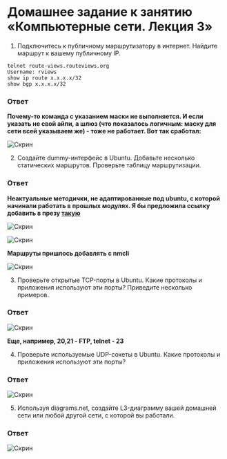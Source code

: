 # Домашнее задание к занятию «Компьютерные сети. Лекция 3»

1. Подключитесь к публичному маршрутизатору в интернет. Найдите маршрут к вашему публичному IP.

 ```
telnet route-views.routeviews.org
Username: rviews
show ip route x.x.x.x/32
show bgp x.x.x.x/32
```

### Ответ

**Почему-то команда с указанием маски не выполняется. И если указать не свой айпи, а шлюз (что показалось логичным: маску для сети всей указываем же) - тоже не работает. Вот так сработал:**

![Скрин](https://github.com/Jlljully/terminal-OS-net-security/blob/main/files/lesson_8/Screenshot_3.png "1")

2. Создайте dummy-интерфейс в Ubuntu. Добавьте несколько статических маршрутов. Проверьте таблицу маршрутизации.

### Ответ

**Неактуальные методички, не адаптированные под ubuntu, с которой начинали работать в прошлых модулях. Я бы предложила ссылку добавить в презу [такую](https://super-unix.com/ubuntu/ubuntu-ubuntu-18-04-how-to-create-a-persistent-dumthe-network-interface/)**

![Скрин](https://github.com/Jlljully/terminal-OS-net-security/blob/main/files/lesson_8/Screenshot_4.png "Dummy")

![Скрин](https://github.com/Jlljully/terminal-OS-net-security/blob/main/files/lesson_8/Screenshot_5.png "Dummy")

**Маршруты пришлось добавлять с nmcli**

![Скрин](https://github.com/Jlljully/terminal-OS-net-security/blob/main/files/lesson_8/Screenshot_6.png "Route")

3. Проверьте открытые TCP-порты в Ubuntu. Какие протоколы и приложения используют эти порты? Приведите несколько примеров.

### Ответ

![Скрин](https://github.com/Jlljully/terminal-OS-net-security/blob/main/files/lesson_8/Screenshot_7.png "tcp")

**Еще, например, 20,21 - FTP, telnet - 23**

4. Проверьте используемые UDP-сокеты в Ubuntu. Какие протоколы и приложения используют эти порты?

### Ответ

![Скрин](https://github.com/Jlljully/terminal-OS-net-security/blob/main/files/lesson_8/Screenshot_9.png "udp")

5. Используя diagrams.net, создайте L3-диаграмму вашей домашней сети или любой другой сети, с которой вы работали. 

### Ответ

![Скрин](https://github.com/Jlljully/terminal-OS-net-security/blob/main/files/lesson_8/Screenshot_10.png "домик")
